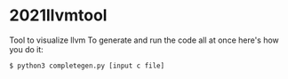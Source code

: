 # 2021llvmtool
Tool to visualize llvm 
To generate and run the code all at once here's how you do it:

    $ python3 completegen.py [input c file]
